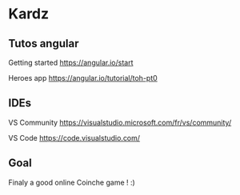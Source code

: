 # Kardz

## Tutos angular
Getting started https://angular.io/start

Heroes app https://angular.io/tutorial/toh-pt0

## IDEs
VS Community https://visualstudio.microsoft.com/fr/vs/community/

VS Code https://code.visualstudio.com/

## Goal
Finaly a good online Coinche game ! :)
